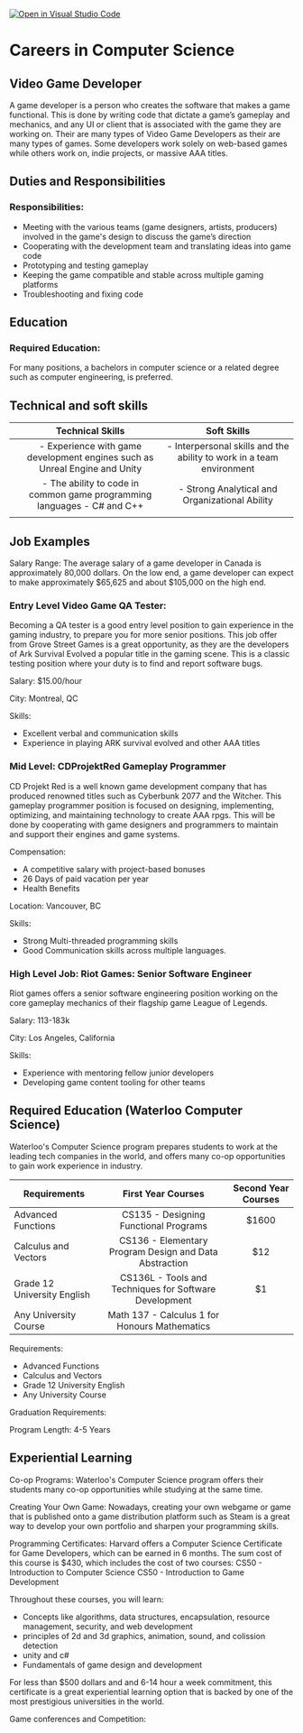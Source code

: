 [![Open in Visual Studio Code](https://classroom.github.com/assets/open-in-vscode-c66648af7eb3fe8bc4f294546bfd86ef473780cde1dea487d3c4ff354943c9ae.svg)](https://classroom.github.com/online_ide?assignment_repo_id=8752808&assignment_repo_type=AssignmentRepo)
# Careers in Computer Science

## Video Game Developer
A game developer is a person who creates the software that makes a game functional. This is done by writing code that dictate a game’s gameplay and mechanics, and any UI or client that is associated with the game they are working on. Their are many types of Video Game Developers as their are many types of games. Some developers work solely on web-based games while others work on, indie projects, or massive AAA titles. 

## Duties and Responsibilities

### Responsibilities:
- Meeting with the various teams (game designers, artists, producers) involved in the game's design to discuss the game’s direction
- Cooperating with the development team and translating ideas into game code
- Prototyping and testing gameplay
- Keeping the game compatible and stable across multiple gaming platforms
- Troubleshooting and fixing code

## Education
### Required Education:
For many positions, a bachelors in computer science or a related degree such as computer engineering, is preferred. 

## Technical and soft skills

|| Technical Skills|Soft Skills|
| ------------- |:-------------:|:-----:|
||- Experience with game development engines such as Unreal Engine and Unity| - Interpersonal skills and the ability to work in a team environment|
|| - The ability to code in common game programming languages - C# and C++|- Strong Analytical and Organizational Ability|
|| ||


## Job Examples
Salary Range:
The average salary of a game developer in Canada is approximately 80,000 dollars. On the low end, a game developer can expect to make approximately $65,625 and about $105,000 on the high end. 

### Entry Level Video Game QA Tester:
Becoming a QA tester is a good entry level position to gain experience in the gaming industry, to prepare you for more senior positions. 
This job offer from Grove Street Games is a great opportunity, as they are the developers of Ark Survival Evolved a popular title in the gaming scene. This is a classic testing position where your duty is to find and report software bugs. 

Salary: $15.00/hour

City: Montreal, QC

Skills:
- Excellent verbal and communication skills
- Experience in playing ARK survival evolved and other AAA titles

### Mid Level: CDProjektRed Gameplay Programmer
CD Projekt Red is a well known game development company that has produced renowned titles such as Cyberbunk 2077 and the Witcher. This gameplay programmer position is focused on designing, implementing, optimizing, and maintaining technology to create AAA rpgs. This will be done by cooperating with game designers and programmers to maintain and support their engines and game systems. 

Compensation:
- A competitive salary with project-based bonuses
- 26 Days of paid vacation per year
- Health Benefits

Location: Vancouver, BC

Skills: 
- Strong Multi-threaded programming skills
- Good Communication skills across multiple languages.

### High Level Job: Riot Games: Senior Software Engineer
Riot games offers a senior software engineering position working on the core gameplay mechanics of their flagship game League of Legends. 

Salary: 113-183k

City: Los Angeles, California

Skills:
- Experience with mentoring fellow junior developers
- Developing game content tooling for other teams

## Required Education (Waterloo Computer Science)
Waterloo's Computer Science program prepares students to work at the leading tech companies in the world, and offers many co-op opportunities to gain work experience in industry. 

| Requirements|First Year Courses| Second Year Courses|
| ------------- |:-------------:|:-----:|
|Advanced Functions| CS135 - Designing Functional Programs| $1600 |
| Calculus and Vectors| CS136 - Elementary Program Design and Data Abstraction |   $12 |
| Grade 12 University English| CS136L - Tools and Techniques for Software Development |    $1 |
| Any University Course|Math 137 - Calculus 1 for Honours Mathematics|
Requirements:
- Advanced Functions
- Calculus and Vectors
- Grade 12 University English
- Any University Course


Graduation Requirements:


Program Length:
4-5 Years

## Experiential Learning

Co-op Programs:
Waterloo's Computer Science program offers their students many co-op opportunities while studying at the same time.

Creating Your Own Game:
Nowadays, creating your own webgame or game that is published onto a game distribution platform such as Steam is a great way to develop your own portfolio and sharpen your programming skills. 

Programming Certificates:
Harvard offers a Computer Science Certificate for Game Developers, which can be earned in 6 months.
The sum cost of this course is $430, which includes the cost of two courses:
CS50 - Introduction to Computer Science
CS50 - Introduction to Game Development

Throughout these courses, you will learn:
- Concepts like algorithms, data structures, encapsulation, resource management, security, and web development
- principles of 2d and 3d graphics, animation, sound, and colission detection
- unity and c#
- Fundamentals of game design and development

For less than $500 dollars and and 6-14 hour a week commitment, this certificate is a great experiential learning option that is backed by one of the most prestigious universities in the world. 

Game conferences and Competition: 














